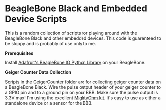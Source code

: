 BeagleBone Black and Embedded Device Scripts
=============

This is a random collection of scripts for playing around with the BeagleBone Black and other embedded devices.  This code is guarenteed to be sloppy and is probably of use only to me.

**Prerequisites**

Install [Adafruit's BeagleBone IO Python Library](https://github.com/adafruit/adafruit-beaglebone-io-python)
on your BeagleBone.

**Geiger Counter Data Collection**

Scripts in the GeigerCounter folder are for collecting geiger counter data on a BeagleBone Black.  Wire the pulse output header of your geiger counter to a GPIO pin and to a ground
pin on your BBB.  Make sure the pulse output is 3.3V max!  I'm using the excellent [MightyOhm kit](http://mightyohm.com/blog/products/geiger-counter/). It's easy to use
as either a standalone device or a sensor for the BBB.  

